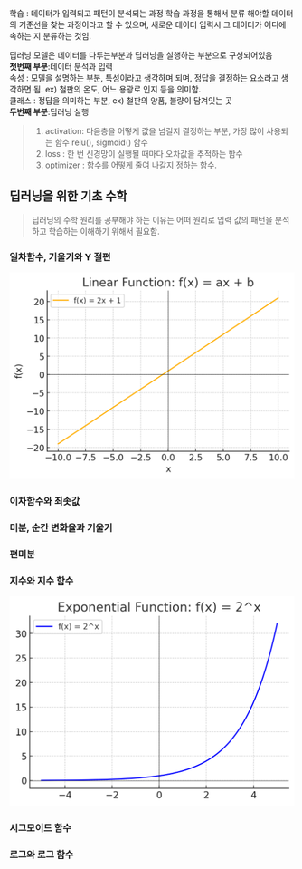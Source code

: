 학습 : 데이터가 입력되고 패턴이 분석되는 과정
학습 과정을 통해서 분류 해야할 데이터의 기준선을 찾는 과정이라고 할 수 있으며, 새로운 데이터 입력시 그 데이터가 어디에 속하는 지 분류하는 것임.

딥러닝 모델은 데이터를 다루는부분과 딥러닝을 실행하는 부분으로 구성되어있음 <br>
**첫번째 부분**:데이터 분석과 입력<br>
속성 : 모델을 설명하는 부분, 특성이라고 생각하며 되며, 정답을 결정하는 요소라고 생각하면 됨. ex) 철판의 온도, 어느 용광로 인지 등을 의미함.<br>
클래스 : 정답을 의미하는 부분, ex) 철판의 양품, 불량이 담겨잇는 곳<br>
**두번째 부분**:딥러닝 실행<br>
> 1. activation: 다음층을 어떻게 값을 넘길지 결정하는 부분, 가장 많이 사용되는 함수 relu(), sigmoid() 함수<br>
> 2. loss : 한 번 신경망이 실행될 때마다 오차값을 추적하는 함수<br>
> 3. optimizer : 함수를 어떻게 줄여 나갈지 정하는 함수.<br>

## 딥러닝을 위한 기초 수학
> 딥러닝의 수학 원리를 공부해야 하는 이유는 어떠 원리로 입력 값의 패턴을 분석하고 학습하는 이해하기 위해서 필요함.

### 일차함수, 기울기와 Y 절편
![일차함수](./imgs/output%20%286%29.png)

### 이차함수와 최솟값

### 미분, 순간 변화율과 기울기

### 편미분

### 지수와 지수 함수
![지수함수](./imgs/output%20%284%29.png)

### 시그모이드 함수

### 로그와 로그 함수

